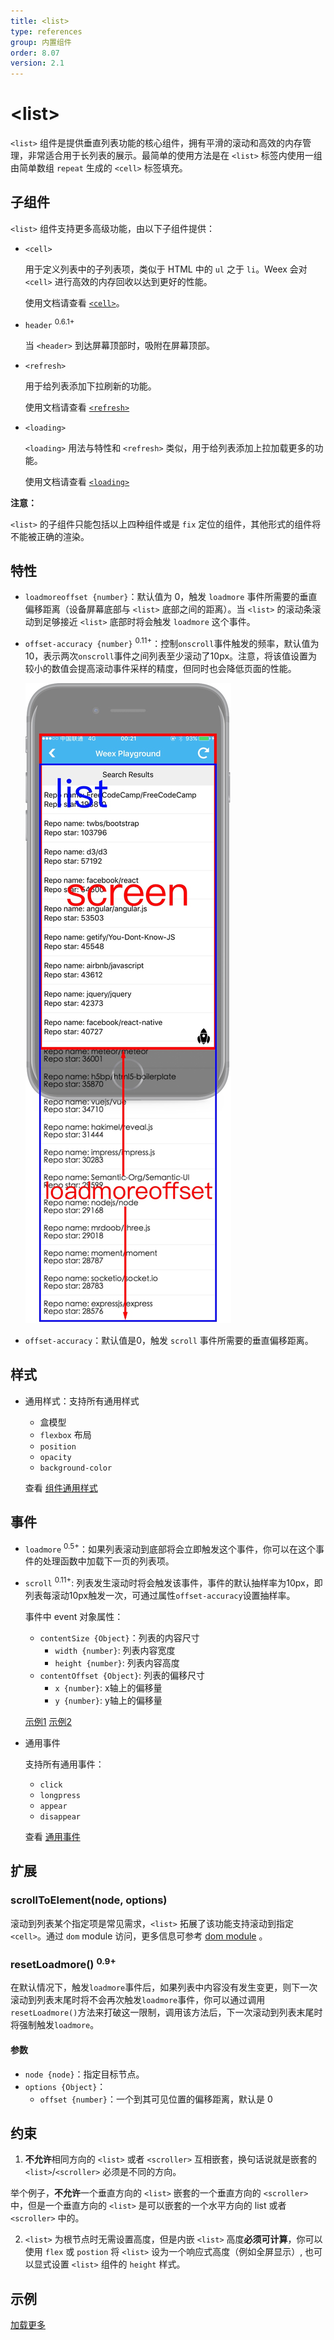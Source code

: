 ```yaml
---
title: <list>
type: references
group: 内置组件
order: 8.07
version: 2.1
---
```


# &lt;list&gt;

`<list>` 组件是提供垂直列表功能的核心组件，拥有平滑的滚动和高效的内存管理，非常适合用于长列表的展示。最简单的使用方法是在 `<list>` 标签内使用一组由简单数组 `repeat` 生成的 `<cell>` 标签填充。

## 子组件

`<list>` 组件支持更多高级功能，由以下子组件提供：

- `<cell>`

  用于定义列表中的子列表项，类似于 HTML 中的 `ul` 之于 `li`。Weex 会对 `<cell>` 进行高效的内存回收以达到更好的性能。

  使用文档请查看 [`<cell>`](./cell.html)。

- `header` <sup class="wx-v">0.6.1+</sup>

  当 `<header>` 到达屏幕顶部时，吸附在屏幕顶部。

- `<refresh>`

  用于给列表添加下拉刷新的功能。

  使用文档请查看 [`<refresh>`](./refresh.html)

- `<loading>`

  `<loading>` 用法与特性和 `<refresh>` 类似，用于给列表添加上拉加载更多的功能。

  使用文档请查看 [`<loading>`](./loading.html)

**注意：**

`<list>` 的子组件只能包括以上四种组件或是 `fix` 定位的组件，其他形式的组件将不能被正确的渲染。

## 特性

- `loadmoreoffset {number}`：默认值为 0，触发 `loadmore` 事件所需要的垂直偏移距离（设备屏幕底部与 `<list>` 底部之间的距离）。当 `<list>` 的滚动条滚动到足够接近 `<list>` 底部时将会触发 `loadmore` 这个事件。
- `offset-accuracy {number}` <sup class="wx-v">0.11+</sup>：控制`onscroll`事件触发的频率，默认值为10，表示两次`onscroll`事件之间列表至少滚动了10px。注意，将该值设置为较小的数值会提高滚动事件采样的精度，但同时也会降低页面的性能。

  ![mobile_preview](../images/list_4.jpg)

- `offset-accuracy`：默认值是0，触发 `scroll` 事件所需要的垂直偏移距离。
## 样式

- 通用样式：支持所有通用样式

  - 盒模型
  - `flexbox` 布局
  - `position`
  - `opacity`
  - `background-color`

  查看 [组件通用样式](../common-style.html)

## 事件

- `loadmore` <sup class="wx-v">0.5+</sup>：如果列表滚动到底部将会立即触发这个事件，你可以在这个事件的处理函数中加载下一页的列表项。
- `scroll` <sup class="wx-v">0.11+</sup>: 列表发生滚动时将会触发该事件，事件的默认抽样率为10px，即列表每滚动10px触发一次，可通过属性`offset-accuracy`设置抽样率。

  事件中 event 对象属性：
  - `contentSize {Object}`：列表的内容尺寸
    - `width {number}`: 列表内容宽度
    - `height {number}`: 列表内容高度
  - `contentOffset {Object}`: 列表的偏移尺寸
    - `x {number}`: x轴上的偏移量
    - `y {number}`: y轴上的偏移量

  [示例1](http://dotwe.org/bc445ede8746a31360e3607d210304c5)
 [示例2](http://dotwe.org/vue/3b450a89aefc5c0fea0f76713e1355b6)

- 通用事件

  支持所有通用事件：

  - `click`
  - `longpress`
  - `appear`
  - `disappear`

  查看 [通用事件](../common-event.html)

## 扩展

### scrollToElement(node, options)

滚动到列表某个指定项是常见需求，`<list>` 拓展了该功能支持滚动到指定 `<cell>`。通过 `dom` module 访问，更多信息可参考 [dom module](../modules/dom.html) 。

### resetLoadmore() <sup class="wx-v">0.9+</sup>
在默认情况下，触发`loadmore`事件后，如果列表中内容没有发生变更，则下一次滚动到列表末尾时将不会再次触发`loadmore`事件，你可以通过调用`resetLoadmore()`方法来打破这一限制，调用该方法后，下一次滚动到列表末尾时将强制触发`loadmore`。

#### 参数

- `node {node}`：指定目标节点。
- `options {Object}`：
  - `offset {number}`：一个到其可见位置的偏移距离，默认是 0

## 约束

1. **不允许**相同方向的 `<list>` 或者 `<scroller>` 互相嵌套，换句话说就是嵌套的 `<list>`/`<scroller>` 必须是不同的方向。

  举个例子，**不允许**一个垂直方向的 `<list>` 嵌套的一个垂直方向的 `<scroller>` 中，但是一个垂直方向的 `<list>` 是可以嵌套的一个水平方向的 list 或者 `<scroller>` 中的。

2. `<list>` 为根节点时无需设置高度，但是内嵌 `<list>` 高度**必须可计算**，你可以使用 `flex` 或 `postion` 将 `<list>` 设为一个响应式高度（例如全屏显示）, 也可以显式设置 `<list>` 组件的 `height` 样式。

## 示例

[加载更多](http://dotwe.org/vue/d31c85e7cd2dc54fa098e920a5376c38)
